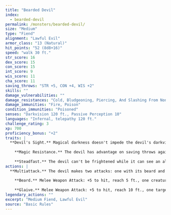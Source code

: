 ```yaml
---
title: "Bearded Devil"
index:
  - bearded-devil
permalink: /monsters/bearded-devil/
size: "Medium"
type: "Fiend"
alignment: "Lawful Evil"
armor_class: "13 (Natural)"
hit_points: "52 (8d8+16)"
speed: "walk 30 ft."
str_score: 16
dex_score: 15
con_score: 15
int_score: 9
wis_score: 11
cha_score: 11
saving_throws: "STR +5, CON +4, WIS +2"
skills: ""
damage_vulnerabilities: ""
damage_resistances: "Cold, Bludgeoning, Piercing, And Slashing From Nonmagical Weapons That Aren'T Silvered"
damage_immunities: "Fire, Poison"
condition_immunities: "Poisoned"
senses: "Darkvision 120 ft., Passive Perception 10"
languages: "Infernal, telepathy 120 ft."
challenge_rating: 3
xp: 700
proficiency_bonus: "+2"
traits: |
  **Devil's Sight.** Magical darkness doesn't impede the devil's darkvision.
    
    **Magic Resistance.** The devil has advantage on saving throws against spells and other magical effects.
    
    **Steadfast.** The devil can't be frightened while it can see an allied creature within 30 feet of it.
actions: |
  **Multiattack.** The devil makes two attacks: one with its beard and one with its glaive.
    
    **Beard.** Melee Weapon Attack: +5 to hit, reach 5 ft., one creature. Hit: 6 (1d8 + 2) piercing damage, and the target must succeed on a DC 12 Constitution saving throw or be poisoned for 1 minute. While poisoned in this way, the target can't regain hit points. The target can repeat the saving throw at the end of each of its turns, ending the effect on itself on a success.
    
    **Glaive.** Melee Weapon Attack: +5 to hit, reach 10 ft., one target. Hit: 8 (1d10 + 3) slashing damage. If the target is a creature other than an undead or a construct, it must succeed on a DC 12 Constitution saving throw or lose 5 (1d10) hit points at the start of each of its turns due to an infernal wound. Each time the devil hits the wounded target with this attack, the damage dealt by the wound increases by 5 (1d10). Any creature can take an action to stanch the wound with a successful DC 12 Wisdom (Medicine) check. The wound also closes if the target receives magical healing.  
legendary_actions: ""
excerpt: "Medium Fiend, Lawful Evil"
source: "Basic Rules"
---
```

